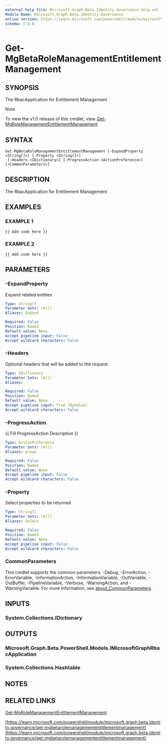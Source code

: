 ```yaml
---
external help file: Microsoft.Graph.Beta.Identity.Governance-help.xml
Module Name: Microsoft.Graph.Beta.Identity.Governance
online version: https://learn.microsoft.com/powershell/module/microsoft.graph.beta.identity.governance/get-mgbetarolemanagemententitlementmanagement
schema: 2.0.0
---
```


# Get-MgBetaRoleManagementEntitlementManagement

## SYNOPSIS
The RbacApplication for Entitlement Management

> [!NOTE]
> To view the v1.0 release of this cmdlet, view [Get-MgRoleManagementEntitlementManagement](/powershell/module/Microsoft.Graph.Identity.Governance/Get-MgRoleManagementEntitlementManagement?view=graph-powershell-1.0)

## SYNTAX

```
Get-MgBetaRoleManagementEntitlementManagement [-ExpandProperty <String[]>] [-Property <String[]>]
 [-Headers <IDictionary>] [-ProgressAction <ActionPreference>] [<CommonParameters>]
```

## DESCRIPTION
The RbacApplication for Entitlement Management

## EXAMPLES

### EXAMPLE 1
```
{{ Add code here }}
```

### EXAMPLE 2
```
{{ Add code here }}
```

## PARAMETERS

### -ExpandProperty
Expand related entities

```yaml
Type: String[]
Parameter Sets: (All)
Aliases: Expand

Required: False
Position: Named
Default value: None
Accept pipeline input: False
Accept wildcard characters: False
```

### -Headers
Optional headers that will be added to the request.

```yaml
Type: IDictionary
Parameter Sets: (All)
Aliases:

Required: False
Position: Named
Default value: None
Accept pipeline input: True (ByValue)
Accept wildcard characters: False
```

### -ProgressAction
{{ Fill ProgressAction Description }}

```yaml
Type: ActionPreference
Parameter Sets: (All)
Aliases: proga

Required: False
Position: Named
Default value: None
Accept pipeline input: False
Accept wildcard characters: False
```

### -Property
Select properties to be returned

```yaml
Type: String[]
Parameter Sets: (All)
Aliases: Select

Required: False
Position: Named
Default value: None
Accept pipeline input: False
Accept wildcard characters: False
```

### CommonParameters
This cmdlet supports the common parameters: -Debug, -ErrorAction, -ErrorVariable, -InformationAction, -InformationVariable, -OutVariable, -OutBuffer, -PipelineVariable, -Verbose, -WarningAction, and -WarningVariable. For more information, see [about_CommonParameters](http://go.microsoft.com/fwlink/?LinkID=113216).

## INPUTS

### System.Collections.IDictionary
## OUTPUTS

### Microsoft.Graph.Beta.PowerShell.Models.IMicrosoftGraphRbacApplication
### System.Collections.Hashtable
## NOTES

## RELATED LINKS
[Get-MgRoleManagementEntitlementManagement](/powershell/module/Microsoft.Graph.Identity.Governance/Get-MgRoleManagementEntitlementManagement?view=graph-powershell-1.0)

[https://learn.microsoft.com/powershell/module/microsoft.graph.beta.identity.governance/get-mgbetarolemanagemententitlementmanagement](https://learn.microsoft.com/powershell/module/microsoft.graph.beta.identity.governance/get-mgbetarolemanagemententitlementmanagement)





